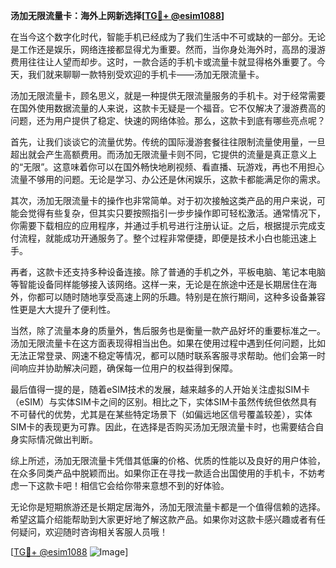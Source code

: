 **汤加无限流量卡：海外上网新选择[[TG💪+ @esim1088](https://t.me/s/esim1088)]**

在当今这个数字化时代，智能手机已经成为了我们生活中不可或缺的一部分。无论是工作还是娱乐，网络连接都显得尤为重要。然而，当你身处海外时，高昂的漫游费用往往让人望而却步。这时，一款合适的手机卡或流量卡就显得格外重要了。今天，我们就来聊聊一款特别受欢迎的手机卡——汤加无限流量卡。

汤加无限流量卡，顾名思义，就是一种提供无限流量服务的手机卡。对于经常需要在国外使用数据流量的人来说，这款卡无疑是一个福音。它不仅解决了漫游费高的问题，还为用户提供了稳定、快速的网络体验。那么，这款卡到底有哪些亮点呢？

首先，让我们谈谈它的流量优势。传统的国际漫游套餐往往限制流量使用量，一旦超出就会产生高额费用。而汤加无限流量卡则不同，它提供的流量是真正意义上的“无限”。这意味着你可以在国外畅快地刷视频、看直播、玩游戏，再也不用担心流量不够用的问题。无论是学习、办公还是休闲娱乐，这款卡都能满足你的需求。

其次，汤加无限流量卡的操作也非常简单。对于初次接触这类产品的用户来说，可能会觉得有些复杂，但其实只要按照指引一步步操作即可轻松激活。通常情况下，你需要下载相应的应用程序，并通过手机号进行注册认证。之后，根据提示完成支付流程，就能成功开通服务了。整个过程非常便捷，即便是技术小白也能迅速上手。

再者，这款卡还支持多种设备连接。除了普通的手机之外，平板电脑、笔记本电脑等智能设备同样能够接入该网络。这样一来，无论是在旅途中还是长期居住在海外，你都可以随时随地享受高速上网的乐趣。特别是在旅行期间，这种多设备兼容性更是大大提升了便利性。

当然，除了流量本身的质量外，售后服务也是衡量一款产品好坏的重要标准之一。汤加无限流量卡在这方面表现得相当出色。如果在使用过程中遇到任何问题，比如无法正常登录、网速不稳定等情况，都可以随时联系客服寻求帮助。他们会第一时间响应并协助解决问题，确保每一位用户的权益得到保障。

最后值得一提的是，随着eSIM技术的发展，越来越多的人开始关注虚拟SIM卡（eSIM）与实体SIM卡之间的区别。相比之下，实体SIM卡虽然传统但依然具有不可替代的优势，尤其是在某些特定场景下（如偏远地区信号覆盖较差），实体SIM卡的表现更为可靠。因此，在选择是否购买汤加无限流量卡时，也需要结合自身实际情况做出判断。

综上所述，汤加无限流量卡凭借其低廉的价格、优质的性能以及良好的用户体验，在众多同类产品中脱颖而出。如果你正在寻找一款适合出国使用的手机卡，不妨考虑一下这款卡吧！相信它会给你带来意想不到的好体验。

无论你是短期旅游还是长期定居海外，汤加无限流量卡都是一个值得信赖的选择。希望这篇介绍能帮助到大家更好地了解这款产品。如果你对这款卡感兴趣或者有任何疑问，欢迎随时咨询相关客服人员哦！

[[TG💪+ @esim1088](https://t.me/s/esim1088) ![Image](https://i.postimg.cc/4NQfJmqS/Snipaste-2025-05-13-00-14-12.png)]